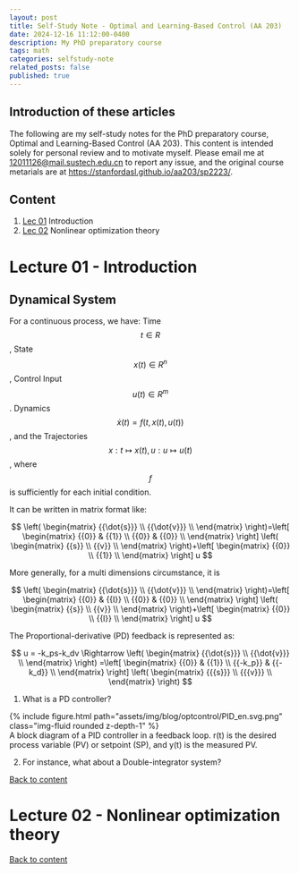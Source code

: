 ```yaml
---
layout: post
title: Self-Study Note - Optimal and Learning-Based Control (AA 203)
date: 2024-12-16 11:12:00-0400
description: My PhD preparatory course
tags: math
categories: selfstudy-note
related_posts: false
published: true
---
```


## Introduction of these articles

The following are my self-study notes for the PhD preparatory course, Optimal and Learning-Based Control (AA 203). 
This content is intended solely for personal review and to motivate myself.
Please email me at <12011126@mail.sustech.edu.cn> to report any issue, and the original course metarials are at <https://stanfordasl.github.io/aa203/sp2223/>.


## Content

1. [Lec 01](#lec_01) Introduction
2. [Lec 02](#lec_02) Nonlinear optimization theory

 
<p id="lec_01"></p>              

# Lecture 01 - Introduction

## Dynamical System

For a continuous process, we have: 
Time $$t\in R$$, State $$x(t)\in R^n$$, Control Input $$u(t)\in R^m$$.
Dynamics $$\dot{x}(t) = f (t,x(t), u(t))$$, and the Trajectories $$x:t\mapsto  x(t), u:u\mapsto  u(t)$$, where $$f$$ is sufficiently for each initial condition.

It can be written in matrix format like:

$$
\left( \begin{matrix} {{\dot{s}}} \\ {{\dot{v}}} \\ \end{matrix} \right)=\left[ \begin{matrix} {{0}} & {{1}} \\ {{0}} & {{0}} \\ \end{matrix} \right] \left( \begin{matrix} {{s}} \\ {{v}} \\ \end{matrix} \right)+\left[ \begin{matrix} {{0}} \\ {{1}} \\ \end{matrix} \right] u 
$$

More generally, for a multi dimensions circumstance, it is

$$
\left( \begin{matrix} {{\dot{s}}} \\ {{\dot{v}}} \\ \end{matrix} \right)=\left[ \begin{matrix} {{0}} & {{I}} \\ {{0}} & {{0}} \\ \end{matrix} \right] \left( \begin{matrix} {{s}} \\ {{v}} \\ \end{matrix} \right)+\left[ \begin{matrix} {{0}} \\ {{I}} \\ \end{matrix} \right] u 
$$

The Proportional-derivative (PD) feedback is represented as:

$$
u = -k_ps-k_dv \Rightarrow \left( \begin{matrix} {{\dot{s}}} \\ {{\dot{v}}} \\ \end{matrix} \right) =\left[ \begin{matrix} {{0}} & {{1}} \\ {{-k_p}} & {{-k_d}} \\ \end{matrix} \right] \left( \begin{matrix} {{{s}}} \\ {{{v}}} \\ \end{matrix} \right) 
$$


1. What is a PD controller?

<div class="row mt-3">
    <div class="col-sm mt-3 mt-md-0">
        {% include figure.html path="assets/img/blog/optcontrol/PID_en.svg.png" class="img-fluid rounded z-depth-1" %}
    </div>
</div>
<div class="caption">
    A block diagram of a PID controller in a feedback loop. r(t) is the desired process variable (PV) or setpoint (SP), and y(t) is the measured PV.
</div>

2. For instance, what about a Double-integrator system?


[Back to content](#content)         
 
<p id="lec_02"></p>              

# Lecture 02 - Nonlinear optimization theory


[Back to content](#content)
